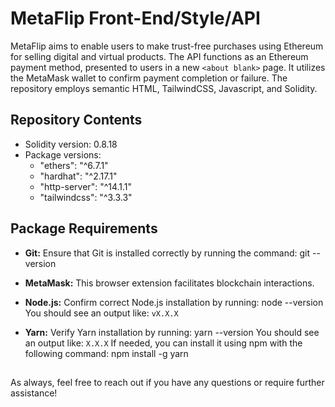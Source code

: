# MetaFlip Front-End/Style/API

MetaFlip aims to enable users to make trust-free purchases using Ethereum for selling digital and virtual products. The API functions as an Ethereum payment method, presented to users in a new `<about blank>` page. It utilizes the MetaMask wallet to confirm payment completion or failure. The repository employs semantic HTML, TailwindCSS, Javascript, and Solidity.

## Repository Contents

- Solidity version: 0.8.18
- Package versions:
  - "ethers": "^6.7.1"
  - "hardhat": "^2.17.1"
  - "http-server": "^14.1.1"
  - "tailwindcss": "^3.3.3"

## Package Requirements

- **Git:** Ensure that Git is installed correctly by running the command:
  git --version

- **MetaMask:** This browser extension facilitates blockchain interactions.

- **Node.js:** Confirm correct Node.js installation by running:
  node --version
  You should see an output like: `vX.X.X`

- **Yarn:** Verify Yarn installation by running:
  yarn --version
  You should see an output like: `X.X.X`
  If needed, you can install it using npm with the following command:
  npm install -g yarn

##

As always, feel free to reach out if you have any questions or require further assistance!
